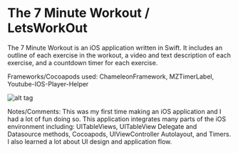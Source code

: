 # The 7 Minute Workout / LetsWorkOut

The 7 Minute Workout is an iOS application written in Swift. It includes an outline of each exercise in the workout, a video and text description of each exercise, and a countdown timer for each exercise.

Frameworks/Cocoapods used: ChameleonFramework, MZTimerLabel, Youtube-IOS-Player-Helper


![alt tag](https://cloud.githubusercontent.com/assets/7827684/9456833/484b7a2a-4a91-11e5-9f3b-b397945e1259.png)

Notes/Comments: 
This was my first time making an iOS application and I had a lot of fun doing so. This application integrates many parts of the iOS environment including: UITableViews, UITableView Delegate and Datasource methods, Cocoapods, UIViewController Autolayout, and Timers. I also learned a lot about UI design and application flow. 




